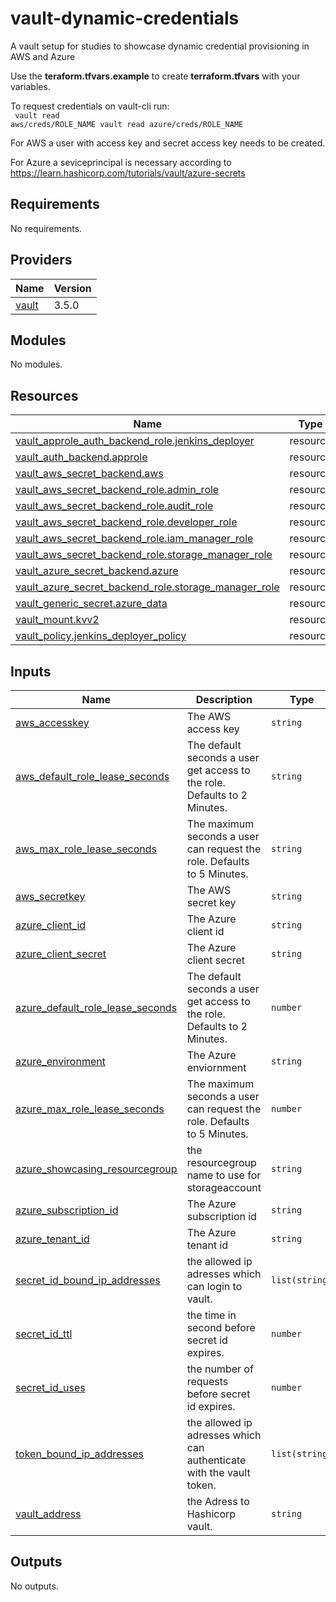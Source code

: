 # vault-dynamic-credentials

A vault setup for studies to showcase dynamic credential provisioning in AWS and Azure

Use the **teraform.tfvars.example** to create **terraform.tfvars** with your variables.

To request credentials on vault-cli run: <br/>
<code>
vault read aws/creds/ROLE_NAME
vault read azure/creds/ROLE_NAME
</code>


For AWS a user with access key and secret access key needs to be created. <br/>

For Azure a seviceprincipal is necessary according to https://learn.hashicorp.com/tutorials/vault/azure-secrets

<!-- BEGIN_TF_DOCS -->
## Requirements

No requirements.

## Providers

| Name | Version |
|------|---------|
| <a name="provider_vault"></a> [vault](#provider\_vault) | 3.5.0 |

## Modules

No modules.

## Resources

| Name | Type |
|------|------|
| [vault_approle_auth_backend_role.jenkins_deployer](https://registry.terraform.io/providers/hashicorp/vault/latest/docs/resources/approle_auth_backend_role) | resource |
| [vault_auth_backend.approle](https://registry.terraform.io/providers/hashicorp/vault/latest/docs/resources/auth_backend) | resource |
| [vault_aws_secret_backend.aws](https://registry.terraform.io/providers/hashicorp/vault/latest/docs/resources/aws_secret_backend) | resource |
| [vault_aws_secret_backend_role.admin_role](https://registry.terraform.io/providers/hashicorp/vault/latest/docs/resources/aws_secret_backend_role) | resource |
| [vault_aws_secret_backend_role.audit_role](https://registry.terraform.io/providers/hashicorp/vault/latest/docs/resources/aws_secret_backend_role) | resource |
| [vault_aws_secret_backend_role.developer_role](https://registry.terraform.io/providers/hashicorp/vault/latest/docs/resources/aws_secret_backend_role) | resource |
| [vault_aws_secret_backend_role.iam_manager_role](https://registry.terraform.io/providers/hashicorp/vault/latest/docs/resources/aws_secret_backend_role) | resource |
| [vault_aws_secret_backend_role.storage_manager_role](https://registry.terraform.io/providers/hashicorp/vault/latest/docs/resources/aws_secret_backend_role) | resource |
| [vault_azure_secret_backend.azure](https://registry.terraform.io/providers/hashicorp/vault/latest/docs/resources/azure_secret_backend) | resource |
| [vault_azure_secret_backend_role.storage_manager_role](https://registry.terraform.io/providers/hashicorp/vault/latest/docs/resources/azure_secret_backend_role) | resource |
| [vault_generic_secret.azure_data](https://registry.terraform.io/providers/hashicorp/vault/latest/docs/resources/generic_secret) | resource |
| [vault_mount.kvv2](https://registry.terraform.io/providers/hashicorp/vault/latest/docs/resources/mount) | resource |
| [vault_policy.jenkins_deployer_policy](https://registry.terraform.io/providers/hashicorp/vault/latest/docs/resources/policy) | resource |

## Inputs

| Name | Description | Type | Default | Required |
|------|-------------|------|---------|:--------:|
| <a name="input_aws_accesskey"></a> [aws\_accesskey](#input\_aws\_accesskey) | The AWS access key | `string` | n/a | yes |
| <a name="input_aws_default_role_lease_seconds"></a> [aws\_default\_role\_lease\_seconds](#input\_aws\_default\_role\_lease\_seconds) | The default seconds a user get access to the role. Defaults to 2 Minutes. | `string` | `"120"` | no |
| <a name="input_aws_max_role_lease_seconds"></a> [aws\_max\_role\_lease\_seconds](#input\_aws\_max\_role\_lease\_seconds) | The maximum seconds a user can request the role. Defaults to 5 Minutes. | `string` | `"300"` | no |
| <a name="input_aws_secretkey"></a> [aws\_secretkey](#input\_aws\_secretkey) | The AWS secret key | `string` | n/a | yes |
| <a name="input_azure_client_id"></a> [azure\_client\_id](#input\_azure\_client\_id) | The Azure client id | `string` | n/a | yes |
| <a name="input_azure_client_secret"></a> [azure\_client\_secret](#input\_azure\_client\_secret) | The Azure client secret | `string` | n/a | yes |
| <a name="input_azure_default_role_lease_seconds"></a> [azure\_default\_role\_lease\_seconds](#input\_azure\_default\_role\_lease\_seconds) | The default seconds a user get access to the role. Defaults to 2 Minutes. | `number` | `120` | no |
| <a name="input_azure_environment"></a> [azure\_environment](#input\_azure\_environment) | The Azure enviornment | `string` | n/a | yes |
| <a name="input_azure_max_role_lease_seconds"></a> [azure\_max\_role\_lease\_seconds](#input\_azure\_max\_role\_lease\_seconds) | The maximum seconds a user can request the role. Defaults to 5 Minutes. | `number` | `300` | no |
| <a name="input_azure_showcasing_resourcegroup"></a> [azure\_showcasing\_resourcegroup](#input\_azure\_showcasing\_resourcegroup) | the resourcegroup name to use for storageaccount | `string` | n/a | yes |
| <a name="input_azure_subscription_id"></a> [azure\_subscription\_id](#input\_azure\_subscription\_id) | The Azure subscription id | `string` | n/a | yes |
| <a name="input_azure_tenant_id"></a> [azure\_tenant\_id](#input\_azure\_tenant\_id) | The Azure tenant id | `string` | n/a | yes |
| <a name="input_secret_id_bound_ip_addresses"></a> [secret\_id\_bound\_ip\_addresses](#input\_secret\_id\_bound\_ip\_addresses) | the allowed ip adresses which can login to vault. | `list(string)` | n/a | yes |
| <a name="input_secret_id_ttl"></a> [secret\_id\_ttl](#input\_secret\_id\_ttl) | the time in second before secret id expires. | `number` | `120` | no |
| <a name="input_secret_id_uses"></a> [secret\_id\_uses](#input\_secret\_id\_uses) | the number of requests before secret id expires. | `number` | `1` | no |
| <a name="input_token_bound_ip_addresses"></a> [token\_bound\_ip\_addresses](#input\_token\_bound\_ip\_addresses) | the allowed ip adresses which can authenticate with the vault token. | `list(string)` | n/a | yes |
| <a name="input_vault_address"></a> [vault\_address](#input\_vault\_address) | the Adress to Hashicorp vault. | `string` | `"http://localhost:8200"` | no |

## Outputs

No outputs.
<!-- END_TF_DOCS -->